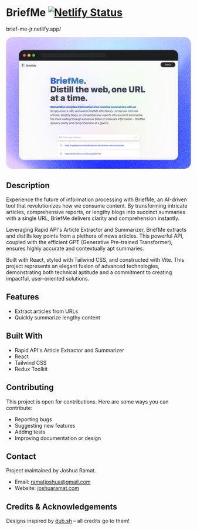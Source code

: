 # BriefMe [![Netlify Status](https://api.netlify.com/api/v1/badges/7531efa5-073d-4367-bcb6-fdb0a32ac3a4/deploy-status)](https://app.netlify.com/sites/brief-me-jr/deploys)

brief-me-jr.netlify.app/

![screenshot](./public/briefme.png)

## Description

Experience the future of information processing with BriefMe, an AI-driven tool that revolutionizes how we consume content. By transforming intricate articles, comprehensive reports, or lengthy blogs into succinct summaries with a single URL, BriefMe delivers clarity and comprehension instantly.

Leveraging Rapid API's Article Extractor and Summarizer, BriefMe extracts and distills key points from a plethora of news articles. This powerful API, coupled with the efficient GPT (Generative Pre-trained Transformer), ensures highly accurate and contextually apt summaries.

Built with React, styled with Tailwind CSS, and constructed with Vite. This project represents an elegant fusion of advanced technologies, demonstrating both technical aptitude and a commitment to creating impactful, user-oriented solutions.

## Features

- Extract articles from URLs
- Quickly summarize lengthy content

## Built With

- Rapid API's Article Extractor and Summarizer
- React
- Tailwind CSS
- Redux Toolkit

## Contributing

This project is open for contributions. Here are some ways you can contribute:
- Reporting bugs
- Suggesting new features
- Adding tests
- Improving documentation or design

## Contact

Project maintained by Joshua Ramat.
- Email: ramatjoshua@gmail.com
- Website: [joshuaramat.com](https://joshuaramat.com)

## Credits & Acknowledgements

Designs inspired by [dub.sh](https://dub.sh) – all credits go to them!
